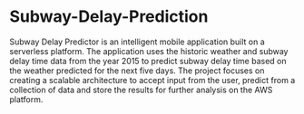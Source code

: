 # Subway-Delay-Prediction


Subway Delay Predictor is an intelligent mobile application built on a serverless platform. The application uses the historic weather and subway delay time data from the year 2015 to predict subway delay time based on the weather predicted for the next five days. The project focuses on creating a scalable architecture to accept input from the user, predict from a collection of data and store the results for further analysis on the AWS platform.

